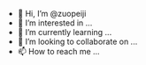 - 👋 Hi, I’m @zuopeiji
- 👀 I’m interested in ...
- 🌱 I’m currently learning ...
- 💞️ I’m looking to collaborate on ...
- 📫 How to reach me ...

<!---
zuopeiji/zuopeiji is a ✨ special ✨ repository because its `README.md` (this file) appears on your GitHub profile.
You can click the Preview link to take a look at your changes.
--->
